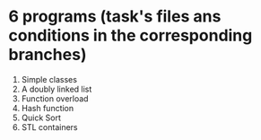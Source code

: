 # 6 programs (task's files ans conditions in the corresponding branches)
1) Simple classes
2) A doubly linked list
3) Function overload
4) Hash function
5) Quick Sort
6) STL containers

